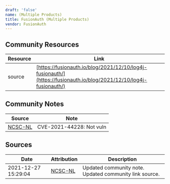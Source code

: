```yaml
---
draft: 'false'
name: (Multiple Products)
title: FusionAuth (Multiple Products)
vendor: FusionAuth
---
```



## Community Resources
| Resource | Link |
| --- | --- |
| source | [https://fusionauth.io/blog/2021/12/10/log4j-fusionauth/](https://fusionauth.io/blog/2021/12/10/log4j-fusionauth/) |

## Community Notes
| Source | Note |
| --- | --- |
| [NCSC-NL](https://github.com/NCSC-NL/log4shell/blob/main/software/README.md) | CVE-2021-44228: Not vuln </ul> |

## Sources
| Date | Attribution | Description |
| --- | --- | --- |
| 2021-12-27 15:29:04 | [NCSC-NL](https://github.com/NCSC-NL/log4shell/blob/main/software/README.md) | Updated community note. Updated community link source.  |
